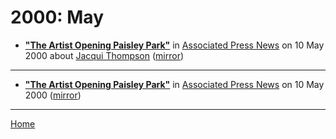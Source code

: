 # 2000: May

 - [**"The Artist Opening Paisley Park"**](https://www.apnews.com/768f6b1658854741d42d1211d0f1f428) in [Associated Press News](https://www.apnews.com/) on 10 May 2000 about [Jacqui Thompson](../../topics/jacqui-thompson/index.md) ([mirror](https://web.archive.org/web/*/https://www.apnews.com/768f6b1658854741d42d1211d0f1f428))

----

 - [**"The Artist Opening Paisley Park"**](https://apnews.com/768f6b1658854741d42d1211d0f1f428) in [Associated Press News](https://www.apnews.com/) on 10 May 2000 ([mirror](https://web.archive.org/web/*/https://apnews.com/768f6b1658854741d42d1211d0f1f428))

----

[Home](./)
